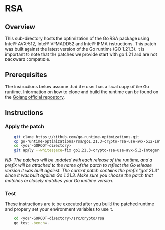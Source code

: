 # RSA
## Overview
This sub-directory hosts the optimization of the Go RSA package using Intel® AVX-512, Intel® VPMADD52 and Intel® IFMA instructions. This patch was built against the latest version of the Go runtime (GO 1.21.3). It is important to note that the patches we provide start with go 1.21 and are not backward compatible.

## Prerequisites
The instructions below assume that the user has a local copy of the Go runtime. Information on how to clone and build the runtime can be found on the [Golang official repository][Go].

## Instructions
### Apply the patch

```bash
    git clone https://github.com/go-runtime-optimizations.git
    cp go-runtime-optimizations/rsa/go1.21.3-crypto-rsa-use-avx-512-Integer-Fused-Multiply-Add-IF.patch <your-GOROOT-directory>
    cd <your-GOROOT-directory>
    git apply --whitespace=fix go1.21.3-crypto-rsa-use-avx-512-Integer-Fused-Multiply-Add-IF.patch
```
*NB: The patches will be updated with each release of the runtime, and a prefix will be attached to the name of the patch to reflect the Go release version it was built against. The current patch contains the prefix "go1.21.3" since it was built against Go 1.21.3. Make sure you choose the patch that matches or closely matches your Go runtime version.*

### Test
These instructions are to be executed after you build the patched runtime and properly set your environment variables to use it.
```bash
    cd <your-GOROOT-directory>/src/crypto/rsa
    go test -bench=.
```
 [Go]: https://github.com/golang/go/tree/master
